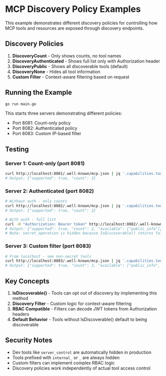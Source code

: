 # MCP Discovery Policy Examples

This example demonstrates different discovery policies for controlling how MCP tools and resources are exposed through discovery endpoints.

## Discovery Policies

1. **DiscoveryCount** - Only shows counts, no tool names
2. **DiscoveryAuthenticated** - Shows full list only with Authorization header
3. **DiscoveryPublic** - Shows all discoverable tools (default)
4. **DiscoveryNone** - Hides all tool information
5. **Custom Filter** - Context-aware filtering based on request

## Running the Example

```bash
go run main.go
```

This starts three servers demonstrating different policies:
- Port 8081: Count-only policy
- Port 8082: Authenticated policy  
- Port 8083: Custom IP-based filter

## Testing

### Server 1: Count-only (port 8081)
```bash
curl http://localhost:8081/.well-known/mcp.json | jq '.capabilities.tools'
# Output: {"supported": true, "count": 2}
```

### Server 2: Authenticated (port 8082)
```bash
# Without auth - only counts
curl http://localhost:8082/.well-known/mcp.json | jq '.capabilities.tools'
# Output: {"supported": true, "count": 2}

# With auth - full list
curl -H "Authorization: Bearer token" http://localhost:8082/.well-known/mcp.json | jq '.capabilities.tools'
# Output: {"supported": true, "count": 2, "available": ["public_info"]}
# Note: secret_operation is hidden because IsDiscoverable() returns false
```

### Server 3: Custom filter (port 8083)
```bash
# From localhost - see non-secret tools
curl http://localhost:8083/.well-known/mcp.json | jq '.capabilities.tools'
# Output: {"supported": true, "count": 3, "available": ["public_info", "admin_tool"]}
```

## Key Concepts

1. **IsDiscoverable()** - Tools can opt out of discovery by implementing this method
2. **Discovery Filter** - Custom logic for context-aware filtering
3. **RBAC Compatible** - Filters can decode JWT tokens from Authorization headers
4. **Default Behavior** - Tools without IsDiscoverable() default to being discoverable

## Security Notes

- Dev tools like `server_control` are automatically hidden in production
- Tools prefixed with `internal_` or `_` are always hidden
- Custom filters can implement complex RBAC logic
- Discovery policies work independently of actual tool access control